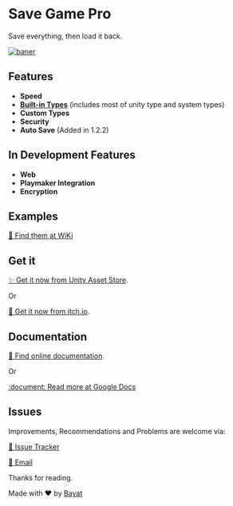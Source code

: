 # Save Game Pro
Save everything, then load it back.

[![baner](https://cloud.githubusercontent.com/assets/18309454/26527763/eceb6554-43af-11e7-841e-02b2f63ca4db.png)](https://github.com/EmpireAssets/SaveGamePro/)

## Features
- **Speed**
- [**Built-in Types**](https://github.com/EmpireAssets/SaveGamePro/wiki#supported-types) (includes most of unity type and system types)
- **Custom Types**
- **Security**
- **Auto Save** (Added in 1.2.2)

## In Development Features
- **Web**
- **Playmaker Integration**
- **Encryption**

## Examples
[:book: Find them at WiKi](https://github.com/EmpireAssets/SaveGamePro/wiki/Examples)

## Get it
[:sparkles: Get it now from Unity Asset Store](https://www.assetstore.unity3d.com/en/#!/content/89198).

Or

[:rocket: Get it now from itch.io](https://bayat.itch.io/save-game-pro-save-everything).

## Documentation
[:book: Find online documentation](https://github.com/EmpireAssets/SaveGamePro/wiki).

Or

[:document: Read more at Google Docs](https://drive.google.com/open?id=1vMINzTsVU2uTM6rwsiy-v4gLbL4DfMfCKIFYyS25E18)

## Issues
Improvements, Recommendations and Problems are welcome via:

[:truck: Issue Tracker](https://github.com/EmpireAssets/SaveGamePro/issues)

[:e-mail: Email](mailto:hasanbayat1393@gmail.com)

Thanks for reading.

Made with :heart: by [Bayat](https://github.com/EmpireWorld)
